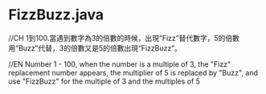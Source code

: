 # FizzBuzz.java
//CH
1到100.當遇到數字為3的倍數的時候，出現“Fizz”替代數字，5的倍數用“Buzz”代替，3的倍數又是5的倍數出現“FizzBuzz”。

//EN
Number 1 - 100, when the number is a multiple of 3, the "Fizz" replacement number appears, the multiplier of 5 is replaced by "Buzz", and use "FizzBuzz" for the multiple of 3 and the multiples of 5 
